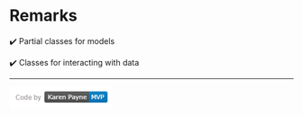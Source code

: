﻿# Remarks

:heavy_check_mark: Partial classes for models

:heavy_check_mark: Classes for interacting with data


---

![img](../../assets/kpmvp1.png)


